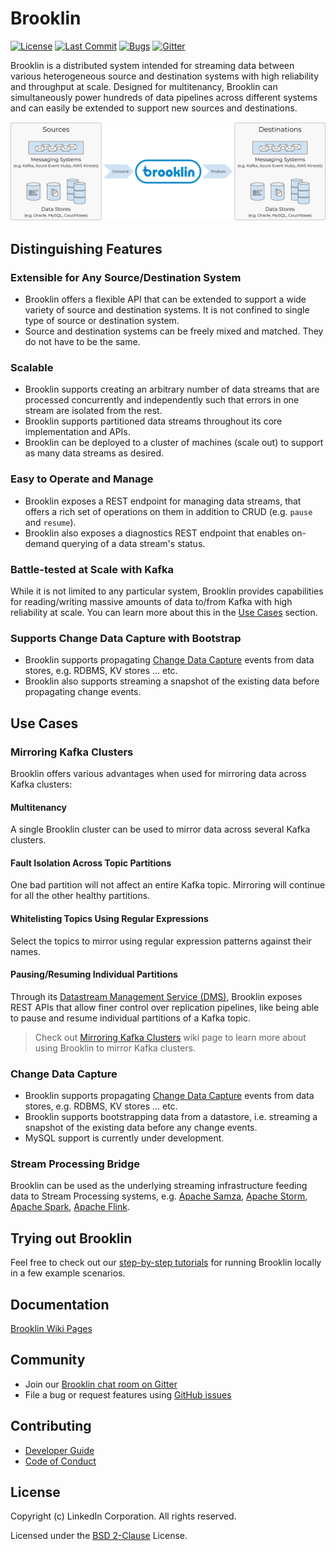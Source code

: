 # Brooklin
[![License](https://img.shields.io/github/license/linkedin/brooklin.svg?style=popout)](https://github.com/linkedin/brooklin/blob/master/LICENSE)
[![Last Commit](https://img.shields.io/github/last-commit/linkedin/brooklin.svg?style=popout)](https://github.com/linkedin/brooklin/commits/master)
[![Bugs](https://img.shields.io/github/issues/linkedin/brooklin/bug.svg?color=orange?style=popout)](https://github.com/linkedin/brooklin/labels/bug)
[![Gitter](https://img.shields.io/gitter/room/linkedin/kafka.svg?style=popout)](https://gitter.im/linkedin/brooklin)

Brooklin is a distributed system intended for streaming data between various heterogeneous source and destination systems with high reliability and throughput at scale. Designed for multitenancy, Brooklin can simultaneously power hundreds of data pipelines across different systems and can easily be extended to support new sources and destinations.

![Brooklin Overview](images/brooklin-overview.svg)

## Distinguishing Features

### Extensible for Any Source/Destination System
- Brooklin offers a flexible API that can be extended to support a wide variety of source and destination systems. It is not confined to single type of source or destination system.
- Source and destination systems can be freely mixed and matched. They do not have to be the same.

### Scalable
- Brooklin supports creating an arbitrary number of data streams that are processed concurrently and independently such that errors in one stream are isolated from the rest.
- Brooklin supports partitioned data streams throughout its core implementation and APIs.
- Brooklin can be deployed to a cluster of machines (scale out) to support as many data streams as desired.

### Easy to Operate and Manage
- Brooklin exposes a REST endpoint for managing data streams, that offers a rich set of operations on them in addition to CRUD (e.g. `pause` and `resume`).
- Brooklin also exposes a diagnostics REST endpoint that enables on-demand querying of a data stream's status.

### Battle-tested at Scale with Kafka
While it is not limited to any particular system, Brooklin provides capabilities for reading/writing massive amounts of data to/from Kafka with high reliability at scale. You can learn more about this in the [Use Cases](#use-cases) section.

### Supports Change Data Capture with Bootstrap
- Brooklin supports propagating [Change Data Capture](https://en.wikipedia.org/wiki/Change_data_capture) events from data stores, e.g. RDBMS, KV stores ... etc. 
- Brooklin also supports streaming a snapshot of the existing data before propagating change events.

## Use Cases

### Mirroring Kafka Clusters
Brooklin offers various advantages when used for mirroring data across Kafka clusters:

#### Multitenancy
A single Brooklin cluster can be used to mirror data across several Kafka clusters.

#### Fault Isolation Across Topic Partitions
One bad partition will not affect an entire Kafka topic. Mirroring will continue for all the other healthy partitions.

#### Whitelisting Topics Using Regular Expressions
Select the topics to mirror using regular expression patterns against their names.

#### Pausing/Resuming Individual Partitions
Through its [Datastream Management Service (DMS)](https://github.com/linkedin/brooklin/wiki/Brooklin-Architecture#rest-endpoints), Brooklin exposes REST APIs that allow finer control over replication pipelines, like being able to pause and resume individual partitions of a Kafka topic.

> Check out [Mirroring Kafka Clusters](https://github.com/linkedin/brooklin/wiki/mirroring-kafka-clusters) wiki page to learn more about using Brooklin to mirror Kafka clusters.

### Change Data Capture
- Brooklin supports propagating [Change Data Capture](https://en.wikipedia.org/wiki/Change_data_capture) events from data stores, e.g. RDBMS, KV stores ... etc. 
- Brooklin supports bootstrapping data from a datastore, i.e. streaming a snapshot of the existing data before any change events.
- MySQL support is currently under development.

### Stream Processing Bridge
Brooklin can be used as the underlying streaming infrastructure feeding data to Stream Processing systems, e.g. [Apache Samza](http://samza.apache.org/), [Apache Storm](https://storm.apache.org/), [Apache Spark](https://spark.apache.org/), [Apache Flink](https://flink.apache.org/).

## Trying out Brooklin
Feel free to check out our [step-by-step tutorials](https://github.com/linkedin/brooklin/wiki/test-driving-brooklin) for running Brooklin locally in a few example scenarios.

## Documentation
[Brooklin Wiki Pages](https://github.com/linkedin/Brooklin/wiki)

## Community
- Join our [Brooklin chat room on Gitter](https://gitter.im/linkedin/brooklin)
- File a bug or request features using [GitHub issues](https://github.com/linkedin/Brooklin/issues)

## Contributing
- [Developer Guide](https://github.com/linkedin/Brooklin/wiki/Developer-Guide)
- [Code of Conduct](https://github.com/linkedin/brooklin/blob/master/CODE_OF_CONDUCT.md)

## License
Copyright (c) LinkedIn Corporation. All rights reserved.

Licensed under the [BSD 2-Clause](https://github.com/linkedin/brooklin/blob/master/LICENSE) License.
